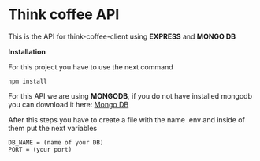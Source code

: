 # Think coffee API
This is the API for think-coffee-client using **EXPRESS** and **MONGO DB**

**Installation**

For this project you have to use the next command

```
npm install 
```

For this API we are using **MONGODB**, if you do not have installed mongodb you can download it here: [Mongo DB](https://www.mongodb.com/download-center?jmp=nav#enterprise)

After this steps you have to create a file with the name .env and inside of them put the next variables

```
DB_NAME = (name of your DB)
PORT = (your port)
```
